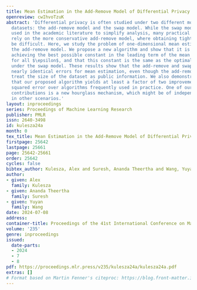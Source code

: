 ```yaml
---
title: Mean Estimation in the Add-Remove Model of Differential Privacy
openreview: cwIhvoTzuK
abstract: 'Differential privacy is often studied under two different models of neighboring
  datasets: the add-remove model and the swap model. While the swap model is frequently
  used in the academic literature to simplify analysis, many practical applications
  rely on the more conservative add-remove model, where obtaining tight results can
  be difficult. Here, we study the problem of one-dimensional mean estimation under
  the add-remove model. We propose a new algorithm and show that it is min-max optimal,
  achieving the best possible constant in the leading term of the mean squared error
  for all $\epsilon$, and that this constant is the same as the optimal algorithm
  under the swap model. These results show that the add-remove and swap models give
  nearly identical errors for mean estimation, even though the add-remove model cannot
  treat the size of the dataset as public information. We also demonstrate empirically
  that our proposed algorithm yields at least a factor of two improvement in mean
  squared error over algorithms frequently used in practice. One of our main technical
  contributions is a new hourglass mechanism, which might be of independent interest
  in other scenarios.'
layout: inproceedings
series: Proceedings of Machine Learning Research
publisher: PMLR
issn: 2640-3498
id: kulesza24a
month: 0
tex_title: Mean Estimation in the Add-Remove Model of Differential Privacy
firstpage: 25642
lastpage: 25661
page: 25642-25661
order: 25642
cycles: false
bibtex_author: Kulesza, Alex and Suresh, Ananda Theertha and Wang, Yuyan
author:
- given: Alex
  family: Kulesza
- given: Ananda Theertha
  family: Suresh
- given: Yuyan
  family: Wang
date: 2024-07-08
address:
container-title: Proceedings of the 41st International Conference on Machine Learning
volume: '235'
genre: inproceedings
issued:
  date-parts:
  - 2024
  - 7
  - 8
pdf: https://proceedings.mlr.press/v235/kulesza24a/kulesza24a.pdf
extras: []
# Format based on Martin Fenner's citeproc: https://blog.front-matter.io/posts/citeproc-yaml-for-bibliographies/
---
```

